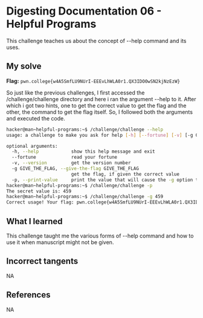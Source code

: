 # Digesting Documentation 06 - Helpful Programs
This challenge teaches us about the concept of --help command and its uses. 

## My solve
**Flag:** `pwn.college{w4A5SmfLU9NUrI-EEEvLhWLA0r1.QX3IDO0wSN2kjNzEzW}`

So just like the previous challenges, I first accessed the /challenge/challenge directory and here i ran the argument --help to it. After which i got two hints, one to get the correct value to get the flag and the other, the command to get the flag itself. 
So, I followed both the arguments and executed the code. 

```bash
hacker@man~helpful-programs:~$ /challenge/challenge --help
usage: a challenge to make you ask for help [-h] [--fortune] [-v] [-g GIVE_THE_FLAG] [-p]

optional arguments:
  -h, --help            show this help message and exit
  --fortune             read your fortune
  -v, --version         get the version number
  -g GIVE_THE_FLAG, --give-the-flag GIVE_THE_FLAG
                        get the flag, if given the correct value
  -p, --print-value     print the value that will cause the -g option to give you the flag
hacker@man~helpful-programs:~$ /challenge/challenge -p
The secret value is: 459
hacker@man~helpful-programs:~$ /challenge/challenge -g 459
Correct usage! Your flag: pwn.college{w4A5SmfLU9NUrI-EEEvLhWLA0r1.QX3IDO0wSN2kjNzEzW}
```

## What I learned 
This challenge taught me the various forms of --help command and how to use it when manuscript might not be given.

## Incorrect tangents
NA

## References 
NA

